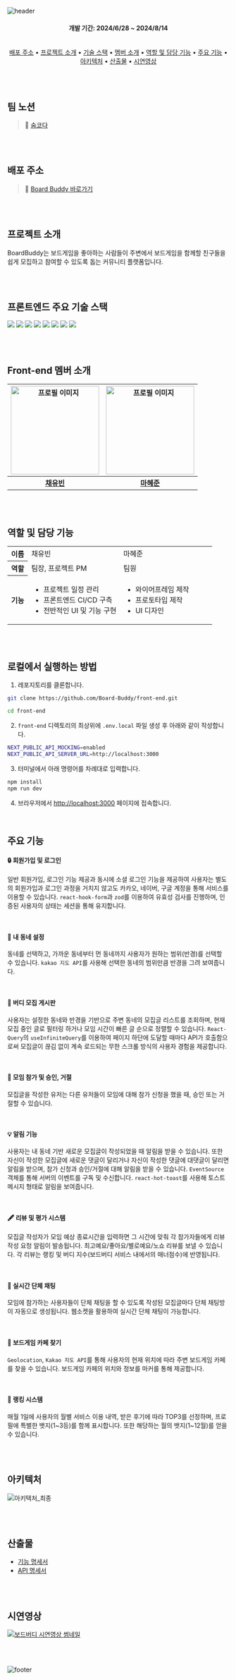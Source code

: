 ![header](https://capsule-render.vercel.app/api?type=waving&height=250&color=E9711C&text=BoardBuddy&textBg=false&fontColor=ffffff&fontSize=40&fontAlign=50&fontAlignY=39&section=header)

<div align="center">
  <h4>개발 기간: 2024/6/28 ~ 2024/8/14</h3><br>
  <a href="#배포-주소">배포 주소</a> • <a href="#프로젝트-소개">프로젝트 소개</a> • <a href="#프론트엔드-주요-기술-스택">기술 스택</a> • <a href="#front-end-멤버-소개">멤버 소개</a> • <a href="#역할-및-담당-기능">역할 및 담당 기능</a> • <a href="#주요-기능">주요 기능</a> • <a href="#아키텍처">아키텍처</a> • <a href="#산출물">산출물</a> • <a href="#시연영상">시연영상</a>
</div>

<br><br>

## 팀 노션
> 🔗 [숨코다](https://yuuub.notion.site/80ce8cc8225e496ebaa752b4a04efeec?pvs=4)

<br><br>

## 배포 주소
> 🔗 [Board Buddy 바로가기](https://m.boardbuddi.com)

<br><br>

## 프로젝트 소개
BoardBuddy는 보드게임을 좋아하는 사람들이 주변에서 보드게임을 함께할 친구들을 쉽게 모집하고 참여할 수 있도록 돕는 커뮤니티 플랫폼입니다.

<br><br>

## 프론트엔드 주요 기술 스택
<img src="https://img.shields.io/badge/NextJS-000000?style=for-the-badge&logo=nextdotjs&logoColor=white"> <img src="https://img.shields.io/badge/TypeScript-3178C6?style=for-the-badge&logo=typescript&logoColor=white"> <img src="https://img.shields.io/badge/ReactQuery-FF4154?style=for-the-badge&logo=reactquery&logoColor=white"> <img src="https://img.shields.io/badge/TailwindCSS-06B6D4?style=for-the-badge&logo=tailwindcss&logoColor=white"> <img src="https://img.shields.io/badge/shadcn/ui-000000?style=for-the-badge&logo=shadcnui&logoColor=white"> <img src="https://img.shields.io/badge/MSW-FF6A33?style=for-the-badge&logo=mockserviceworker&logoColor=white"> <img src="https://img.shields.io/badge/axios-5A29E4?style=for-the-badge&logo=axios&logoColor=white"> <img src="https://img.shields.io/badge/stompjs-000000?style=for-the-badge">

<br><br>

## Front-end 멤버 소개
|<img width="200" src="https://avatars.githubusercontent.com/u/63189595?v=4" alt="프로필 이미지">|<img width="200" src="https://github.com/user-attachments/assets/c447b0c3-146c-415e-a147-eed3af3ad366" alt="프로필 이미지">|
|:---:|:---:|
|[**채유빈**](https://github.com/ChaeYubin)|[**마혜준**](https://github.com)|

<br><br>

## 역할 및 담당 기능

<table width="100%">
  <tr>
    <th width="10%">이름</th>
    <td width="45%">채유빈</td>
    <td width="45%">마혜준</td>
  </tr>
  <tr>
    <th>역할</th>
    <td>팀장, 프로젝트 PM</td>
    <td>팀원</td>
  </tr>
  <tr>
    <th>기능</th>
    <td>
      <ul>
        <li>프로젝트 일정 관리</li>
        <li>프론트엔드 CI/CD 구측</li>
        <li>전반적인 UI 및 기능 구현</li>
      </ul>
    </td>
    <td>
      <ul>
        <li>와이어프레임 제작</li>
        <li>프로토타입 제작</li>
        <li>UI 디자인</li>
      </ul>
    </td>
  </tr>
</table>

<br><br>

## 로컬에서 실행하는 방법
1. 레포지토리를 클론합니다.
```bash
git clone https://github.com/Board-Buddy/front-end.git

cd front-end
```
2. `front-end` 디렉토리의 최상위에 `.env.local` 파일 생성 후 아래와 같이 작성합니다.
```bash
NEXT_PUBLIC_API_MOCKING=enabled
NEXT_PUBLIC_API_SERVER_URL=http://localhost:3000
```

3. 터미널에서 아래 명령어를 차례대로 입력합니다.
```bash
npm install
npm run dev
```

4. 브라우저에서 [http://localhost:3000](http://localhost:3000) 페이지에 접속합니다.

<br>

## 주요 기능
#### 🔒 회원가입 및 로그인
일반 회원가입, 로그인 기능 제공과 동시에 소셜 로그인 기능을 제공하여 사용자는 별도의 회원가입과 로그인 과정을 거치지 않고도 카카오, 네이버, 구글 계정을 통해 서비스를 이용할 수 있습니다.
`react-hook-form`과 `zod`를 이용하여 유효성 검사를 진행하며, 인증된 사용자의 상태는 세션을 통해 유지합니다.

<br>

#### 📍 내 동네 설정
동네를 선택하고, 가까운 동네부터 먼 동네까지 사용자가 원하는 범위(반경)를 선택할 수 있습니다. `kakao 지도 API`를 사용해 선택한 동네의 범위만큼 반경을 그려 보여줍니다.

<br>

#### 👥 버디 모집 게시판
사용자는 설정한 동네와 반경을 기반으로 주변 동네의 모집글 리스트를 조회하며, 현재 모집 중인 글로 필터링 하거나 모임 시간이 빠른 글 순으로 정렬할 수 있습니다.
`React-Query`의 `useInfiniteQuery`를 이용하여 페이지 하단에 도달할 때마다 API가 호출함으로써 모집글이 끊김 없이 계속 로드되는 무한 스크롤 방식의 사용자 경험을 제공합니다.

<br>

#### 🤝 모임 참가 및 승인, 거절
모집글을 작성한 유저는 다른 유저들이 모임에 대해 참가 신청을 했을 때, 승인 또는 거절할 수 있습니다.

<br>

#### 💡 알림 기능
사용자는 내 동네 기반 새로운 모집글이 작성되었을 때 알림을 받을 수 있습니다.
또한 자신이 작성한 모집글에 새로운 댓글이 달리거나 자신이 작성한 댓글에 대댓글이 달리면 알림을 받으며, 참가 신청과 승인/거절에 대해 알림을 받을 수 있습니다.
`EventSource` 객체를 통해 서버의 이벤트를 구독 및 수신합니다. `react-hot-toast`를 사용해 토스트 메시지 형태로 알림을 보여줍니다.

<br>

#### 🖋️ 리뷰 및 평가 시스템
모집글 작성자가 모임 예상 종료시간을 입력하면 그 시간에 맞춰 각 참가자들에게 리뷰 작성 요청 알림이 발송됩니다. 최고예요/좋아요/별로예요/노쇼 리뷰를 보낼 수 있습니다.
각 리뷰는 랭킹 및 버디 지수(보드버디 서비스 내에서의 매너점수)에 반영됩니다.

<br>

#### 💬 실시간 단체 채팅
모임에 참가하는 사용자들이 단체 채팅을 할 수 있도록 작성된 모집글마다 단체 채팅방이 자동으로 생성됩니다. 웹소켓을 활용하여 실시간 단체 채팅이 가능합니다.

<br>

#### 🔎 보드게임 카페 찾기
`Geolocation`, `Kakao 지도 API`를 통해 사용자의 현재 위치에 따라 주변 보드게임 카페를 찾을 수 있습니다. 보드게임 카페의 위치와 정보를 마커를 통해 제공합니다.

<br>

#### 🏅 랭킹 시스템
매월 1일에 사용자의 월별 서비스 이용 내역, 받은 후기에 따라 TOP3를 선정하며, 프로필에 특별한 뱃지(1\~3등)를 함께 표시합니다. 또한 해당하는 월의 뱃지(1\~12월)를 얻을 수 있습니다.

<br><br>


## 아키텍처
![아키텍처_최종](https://github.com/user-attachments/assets/f2a00f79-f5d1-45e7-b315-b557a02638a4)

<br><br>

## 산출물
- [기능 명세서](https://www.notion.so/yuuub/b910b7a7655947f4ba49269faa5466e1?pvs=4)
- [API 명세서](https://www.notion.so/yuuub/API-e84b3ff32494414cb95d9dd66666388b?pvs=4)

<br><br>

## 시연영상
[![보드버디 시연영상 썸네일](https://github.com/user-attachments/assets/cb9f0f10-1847-4ce0-bd8d-0884df89221f)](https://youtu.be/GB8Cqv4oayo?feature=shared)

<br><br>

![footer](https://capsule-render.vercel.app/api?type=waving&height=150&color=E9711C&section=footer)
